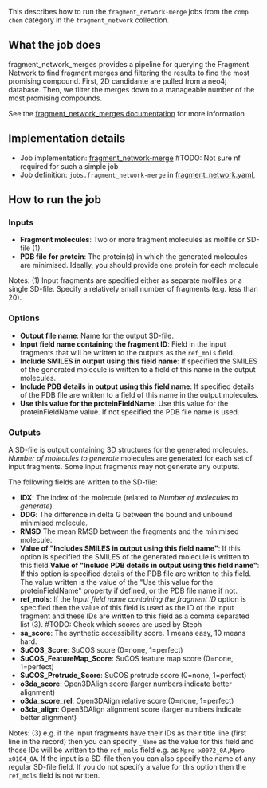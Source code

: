 This describes how to run the `fragment_network-merge` jobs from the `comp chem`
category in the `fragment_network` collection.

## What the job does

fragment_network_merges provides a pipeline for querying the Fragment Network to find fragment merges and 
filtering the results to find the most promising compound. First, 2D candidante are pulled from a neo4j database.
Then, we filter the merges down to a manageable number of the most promising compounds.

See the [fragment_network_merges documentation](https://github.com/stephwills/fragment_network_merges) for more information


## Implementation details

* Job implementation: [fragment_network-merge](/frag_merge.nf) #TODO: Not sure nf required for such a simple job
* Job definition: `jobs.fragment_network-merge` in [fragment_network.yaml](../fragment_network.yaml),

## How to run the job

### Inputs

* **Fragment molecules**: Two or more fragment molecules as molfile or SD-file (1).
* **PDB file for protein**: The protein(s) in which the generated molecules are minimised. Ideally, you should provide one protein for each molecule

Notes:
(1) Input fragments are specified either as separate molfiles or a single SD-file. Specify a relatively small number of
fragments (e.g. less than 20).

### Options

* **Output file name**: Name for the output SD-file.
* **Input field name containing the fragment ID**: Field in the input fragments that will be written to the outputs as
the `ref_mols` field.
* **Include SMILES in output using this field name**: If specified the SMILES of the generated molecule is written to
a field of this name in the output molecules.
* **Include PDB details in output using this field name**: If specified details of the PDB file are written to a field
of this name in the output molecules.
* **Use this value for the proteinFieldName**: Use this value for the proteinFieldName value. If not specified the PDB file name is used.



### Outputs

A SD-file is output containing 3D structures for the generated molecules. *Number of molecules to generate* molecules are
generated for each set of input fragments. Some input fragments may not generate any outputs.

The following fields are written to the SD-file:

* **IDX**: The index of the molecule (related to *Number of molecules to generate*).
* **DDG**: The difference in delta G between the bound and unbound minimised molecule.
* **RMSD** The mean RMSD between the fragments and the minimised molecule.
* **Value of "Includes SMILES in output using this field name"**: If this option is specified the SMILES of the generated
  molecule is written to this field
**Value of "Include PDB details in output using this field name"**: If this option is specified details of the PDB file 
are written to this field. The value written is the value of the "Use this value for the proteinFieldName" property if
defined, or the PDB file name if not.
* **ref_mols**: If the *Input field name containing the fragment ID* option is specified then the value of this field is
used as the ID of the input fragment and these IDs are written to this field as a comma separated list (3).
#TODO: Check which scores are used by Steph
* **sa_score**: The synthetic accessibility score. 1 means easy, 10 means hard.
* **SuCOS_Score**: SuCOS score (0=none, 1=perfect)
* **SuCOS_FeatureMap_Score**: SuCOS feature map score (0=none, 1=perfect)
* **SuCOS_Protrude_Score**: SuCOS protrude score (0=none, 1=perfect)
* **o3da_score**: Open3DAlign score (larger numbers indicate better alignment)
* **o3da_score_rel**: Open3DAlign relative score (0=none, 1=perfect)
* **o3da_align**: Open3DAlign alignment score (larger numbers indicate better alignment)

Notes:
(3) e.g. if the input fragments have their IDs as their title line (first line in the record) then you can specify 
`_Name` as the value for this field and those IDs will be written to the `ref_mols` field e.g. as `Mpro-x0072_0A,Mpro-x0104_0A`.
If the input is a SD-file then you can also specify the name of any regular SD-file field. If you do not specify a value
for this option then the `ref_mols` field is not written.
